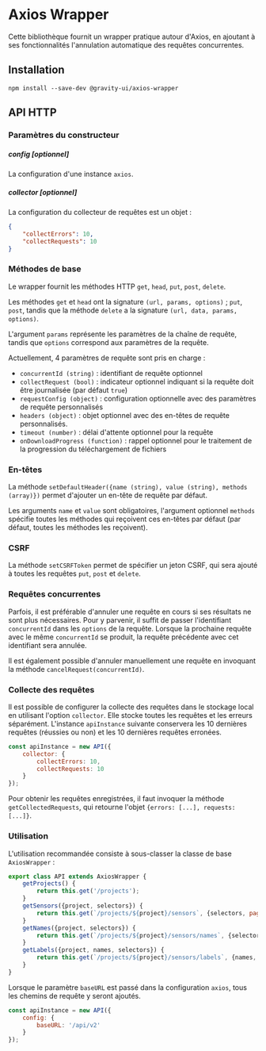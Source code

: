 # Axios Wrapper
Cette bibliothèque fournit un wrapper pratique autour d'Axios, en ajoutant à ses fonctionnalités l'annulation automatique des requêtes concurrentes.

## Installation

```shell
npm install --save-dev @gravity-ui/axios-wrapper
```

## API HTTP

### Paramètres du constructeur

##### config [optionnel]
La configuration d'une instance `axios`.

##### collector [optionnel]
La configuration du collecteur de requêtes est un objet :
```json
{
    "collectErrors": 10,
    "collectRequests": 10
}
```

### Méthodes de base
Le wrapper fournit les méthodes HTTP `get`, `head`, `put`, `post`, `delete`.

Les méthodes `get` et `head` ont la signature `(url, params, options)` ; `put`, `post`, tandis que la méthode `delete`
a la signature `(url, data, params, options)`.

L'argument `params` représente les paramètres de la chaîne de requête, tandis que `options` correspond aux paramètres de la requête.

Actuellement, 4 paramètres de requête sont pris en charge :
- `concurrentId (string)` : identifiant de requête optionnel
- `collectRequest (bool)` : indicateur optionnel indiquant si la requête doit être journalisée (par défaut `true`)
- `requestConfig (object)` : configuration optionnelle avec des paramètres de requête personnalisés
- `headers (object)` : objet optionnel avec des en-têtes de requête personnalisés.
- `timeout (number)` : délai d'attente optionnel pour la requête
- `onDownloadProgress (function)` : rappel optionnel pour le traitement de la progression du téléchargement de fichiers

### En-têtes
La méthode `setDefaultHeader({name (string), value (string), methods (array)})` permet d'ajouter un en-tête de requête par défaut.

Les arguments `name` et `value` sont obligatoires, l'argument optionnel `methods` spécifie toutes les méthodes qui reçoivent ces en-têtes par défaut (par défaut, toutes les méthodes les reçoivent).

### CSRF
La méthode `setCSRFToken` permet de spécifier un jeton CSRF, qui sera ajouté à toutes les requêtes `put`, `post` et `delete`.

### Requêtes concurrentes
Parfois, il est préférable d'annuler une requête en cours si ses résultats ne sont plus nécessaires. Pour y parvenir, il suffit de passer l'identifiant `concurrentId` dans les `options` de la requête. Lorsque la prochaine requête avec le même `concurrentId` se produit, la requête précédente avec cet identifiant sera annulée.

Il est également possible d'annuler manuellement une requête en invoquant la méthode `cancelRequest(concurrentId)`.

### Collecte des requêtes
Il est possible de configurer la collecte des requêtes dans le stockage local en utilisant l'option `collector`. Elle stocke toutes les requêtes et les erreurs séparément. L'instance `apiInstance` suivante conservera les 10 dernières requêtes (réussies ou non) et les 10 dernières requêtes erronées.
```javascript
const apiInstance = new API({
    collector: {
        collectErrors: 10,
        collectRequests: 10
    }
});
```

Pour obtenir les requêtes enregistrées, il faut invoquer la méthode `getCollectedRequests`, qui retourne l'objet
`{errors: [...], requests: [...]}`.

### Utilisation
L'utilisation recommandée consiste à sous-classer la classe de base `AxiosWrapper` :
```javascript
export class API extends AxiosWrapper {
    getProjects() {
        return this.get('/projects');
    }
    getSensors({project, selectors}) {
        return this.get(`/projects/${project}/sensors`, {selectors, pageSize: 200});
    }
    getNames({project, selectors}) {
        return this.get(`/projects/${project}/sensors/names`, {selectors});
    }
    getLabels({project, names, selectors}) {
        return this.get(`/projects/${project}/sensors/labels`, {names, selectors});
    }
}
```

Lorsque le paramètre `baseURL` est passé dans la configuration `axios`, tous les chemins de requête y seront ajoutés.
```javascript
const apiInstance = new API({
    config: {
        baseURL: '/api/v2'
    }
});
```
